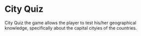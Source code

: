 # City Quiz
City Quiz the game allows the player to test his/her geographical knowledge, specifically about the capital cityies of the countries.